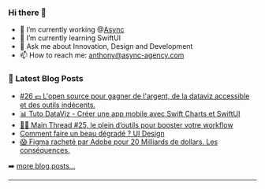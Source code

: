 ### Hi there 👋

<!--
**Akhu/Akhu** is a ✨ _special_ ✨ repository because its `README.md` (this file) appears on your GitHub profile.
-->
- 🔭 I’m currently working @[Async](https://async-agency.com) 
- 🌱 I’m currently learning SwiftUI
- 💬 Ask me about Innovation, Design and Development
- 📫 How to reach me: anthony@async-agency.com 

### 📕 Latest Blog Posts

<!-- BLOG-POST-LIST:START -->
- [#26 💶 L&#39;open source pour gagner de l&#39;argent, de la dataviz accessible et des outils indécents.](https://blog.async-agency.com/26-lopen-source-pour-gagner-de-largent-de-la-dataviz-accessible-et-des-outils-indecents/)
- [📊 Tuto DataViz - Créer une app mobile avec Swift Charts et SwiftUI](https://blog.async-agency.com/tuto-dataviz-creer-une-app-mobile-avec-swift-charts-et-swiftui/)
- [👩‍💻 Main Thread #25, le plein d’outils pour booster votre workflow](https://blog.async-agency.com/main-thread-25-le-plein-doutils-pour-booster-votre-workflow/)
- [Comment faire un beau dégradé ? UI Design](https://blog.async-agency.com/comment-faire-un-beau-degrade-ui-design/)
- [😱 Figma racheté par Adobe pour 20 Milliards de dollars. Les conséquences.](https://blog.async-agency.com/figma-rachete-par-adobe-pour-20-milliards-de-dollars-les-consequences/)
<!-- BLOG-POST-LIST:END -->

➡️ [more blog posts...](https://blog.async-agency.com)

---


[website]: https://async-studio.fr
[unsplash]: https://unsplash.com/akhu
[blog]: https://blog.async-agency.com
[twitter]: https://twitter.com/anthokhun
[linkedin]: https://www.linkedin.com/in/anthodacruz/
